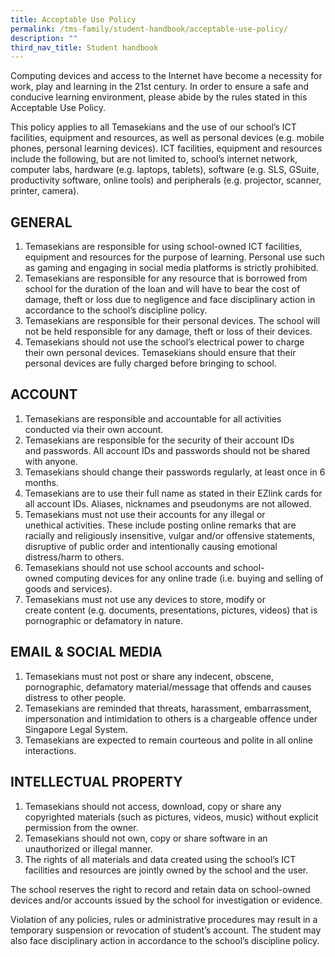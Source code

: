 ```yaml
---
title: Acceptable Use Policy
permalink: /tms-family/student-handbook/acceptable-use-policy/
description: ""
third_nav_title: Student handbook
---
```

Computing devices and access to the Internet have become a necessity for work, play and learning in the 21st century. In order to ensure a safe and conducive learning environment, please abide by the rules stated in this Acceptable Use Policy.

This policy applies to all Temasekians and the use of our school’s ICT facilities, equipment and resources, as well as personal devices (e.g. mobile phones, personal learning devices). ICT facilities, equipment and resources include the following, but are not limited to, school’s internet network, computer labs, hardware (e.g. laptops, tablets), software (e.g. SLS, GSuite, productivity software, online tools) and peripherals (e.g. projector, scanner, printer, camera).

GENERAL
-------

1.  Temasekians are responsible for using school-owned ICT facilities, equipment and resources for the purpose of learning. Personal use such as gaming and engaging in social media platforms is strictly prohibited.
2.  Temasekians are responsible for any resource that is borrowed from school for the duration of the loan and will have to bear the cost of damage, theft or loss due to negligence and face disciplinary action in accordance to the school’s discipline policy.
3.  Temasekians are responsible for their personal devices. The school will not be held responsible for any damage, theft or loss of their devices.
4.  Temasekians should not use the school’s electrical power to charge their own personal devices. Temasekians should ensure that their personal devices are fully charged before bringing to school.

ACCOUNT
-------

1.  Temasekians are responsible and accountable for all activities conducted via their own account.
2.  Temasekians are responsible for the security of their account IDs and passwords. All account IDs and passwords should not be shared with anyone.
3.  Temasekians should change their passwords regularly, at least once in 6 months.
4.  Temasekians are to use their full name as stated in their EZlink cards for all account IDs. Aliases, nicknames and pseudonyms are not allowed.
5.  Temasekians must not use their accounts for any illegal or unethical activities. These include posting online remarks that are racially and religiously insensitive, vulgar and/or offensive statements, disruptive of public order and intentionally causing emotional distress/harm to others.
6.  Temasekians should not use school accounts and school-owned computing devices for any online trade (i.e. buying and selling of goods and services).
7.  Temasekians must not use any devices to store, modify or create content (e.g. documents, presentations, pictures, videos) that is pornographic or defamatory in nature.

EMAIL & SOCIAL MEDIA
--------------------

1.  Temasekians must not post or share any indecent, obscene, pornographic, defamatory material/message that offends and causes distress to other people.
2.  Temasekians are reminded that threats, harassment, embarrassment, impersonation and intimidation to others is a chargeable offence under Singapore Legal System.
3.  Temasekians are expected to remain courteous and polite in all online interactions.

INTELLECTUAL PROPERTY
---------------------

1.  Temasekians should not access, download, copy or share any copyrighted materials (such as pictures, videos, music) without explicit permission from the owner.
2.  Temasekians should not own, copy or share software in an unauthorized or illegal manner.
3.  The rights of all materials and data created using the school’s ICT facilities and resources are jointly owned by the school and the user.

The school reserves the right to record and retain data on school-owned devices and/or accounts issued by the school for investigation or evidence.

Violation of any policies, rules or administrative procedures may result in a temporary suspension or revocation of student’s account. The student may also face disciplinary action in accordance to the school’s discipline policy.